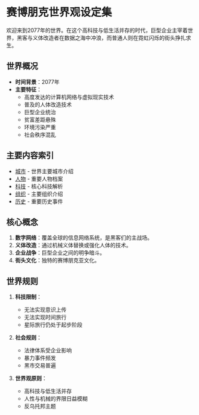 # 赛博朋克世界观设定集

欢迎来到2077年的世界。在这个高科技与低生活并存的时代，巨型企业主宰着世界，黑客与义体改造者在数据之海中冲浪，而普通人则在霓虹闪烁的街头挣扎求生。

## 世界概况

- **时间背景**：2077年
- **主要特征**：
  - 高度发达的计算机网络与虚拟现实技术
  - 普及的人体改造技术
  - 巨型企业统治
  - 贫富差距悬殊
  - 环境污染严重
  - 社会秩序混乱

## 主要内容索引

- [城市](/城市/README.md) - 世界主要城市介绍
- [人物](/人物/README.md) - 重要人物档案
- [科技](/科技/README.md) - 核心科技解析
- [组织](/组织/README.md) - 主要组织介绍
- [历史](/历史/README.md) - 重要历史事件

## 核心概念

1. **数字网络**：覆盖全球的信息网络系统，是黑客们的主战场。
2. **义体改造**：通过机械义体替换或强化人体的技术。
3. **企业战争**：巨型企业之间的明争暗斗。
4. **街头文化**：独特的赛博朋克亚文化。

## 世界规则

1. **科技限制**：
   - 无法实现意识上传
   - 无法实现时间旅行
   - 星际旅行仍处于起步阶段

2. **社会规则**：
   - 法律体系受企业影响
   - 暴力事件频发
   - 黑市交易普遍

3. **世界观原则**：
   - 高科技与低生活并存
   - 人性与机械的界限日益模糊
   - 反乌托邦主题
